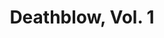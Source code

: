 ---
title: "Deathblow, Vol. 1"
issue: 1A
issue_nr: 1
full_title: Confessions
subtitle: ""
story_arc: ""
crossover: ""
variant: ""
publisher: Image Comics
creators: 
  - Brandon Choi
  - Jim Lee
  - Trevor Scott
release_date: Apr 1993
release_year: 1993
genre:
  - Adventure
  - Super-Heroes
  - War
format: Comic
pages: 32
signed_by: ""
price: 2.5
---
